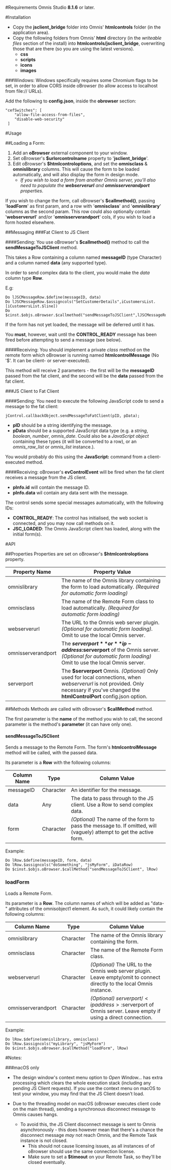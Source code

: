 #Requirements
Omnis Studio **8.1.6** or later.

#Installation

* Copy the **jsclient_bridge** folder into Omnis' **htmlcontrols** folder (in the application area).
* Copy the following folders from Omnis' **html** directory (in the _writeable files_ section of the install) into 
**htmlcontrols/jsclient_bridge**, overwriting those that are there (so you are using the latest versions).
    * **css**
    * **scripts**
    * **icons**
    * **images** 


###Windows:
Windows specifically requires some Chromium flags to be set, in order to allow CORS inside oBrowser
(to allow access to localhost from file:// URLs).

Add the following to **config.json**, inside the **obrowser** section:

    "cefSwitches": [
        "allow-file-access-from-files",
        "disable-web-security"
     ]
 

#Usage

##Loading a Form:

1) Add an **oBrowser** external component to your window.
2) Set oBrowser's **$urlorcontrolname** property to '**jsclient_bridge**'.
3) Edit oBrowser's **$htmlcontroloptions**, and set the **omnisclass** & **omnislibrary** columns.
This will cause the form to be loaded automatically, and will also display the form in design mode.
    * _If you wish to load a form from another Omnis server, you'll also need to populate the **webserverurl** and **omnisserverandport** properties._

If you wish to change the form, call oBrowser's **$callmethod()**, passing '**loadForm**' as first param, and a row with
'**omnisclass**' and '**omnislibrary**' columns as the second param.
This row could also optionally contain '**webserverurl**'  and/or '**omnisserverandport**' cols, if you wish to load a form
hosted elsewhere.

##Messaging
###Fat Client to JS Client

####Sending:
You use oBrowser's **$callmethod()** method to call the **sendMessageToJSClient** method.

This takes a Row containing a column named **messageID** (type Character) and a column named **data** (any supported type).

In order to send complex data to the client, you would make the _data_ column type **Row**.

E.g:

    Do lJSCMessageRow.$define(messageID, data)
    Do lJSCMessageRow.$assigncols("SetCustomerDetails",iCustomersList.[iCustomersList.$line])
    Do $cinst.$objs.oBrowser.$callmethod("sendMessageToJSClient",lJSCMessageRow)
    
If the form has not yet loaded, the message will be deferred until it has.

You **must**, however, wait until the **CONTROL_READY** message has been fired before attempting to send a message (see below).


####Receiving:
You should implement a private _class_ method on the remote form which oBrowser is running named **htmlcontrolMessage** 
(No '$'. It can be client- or server-executed).

This method will receive 2 parameters - the first will be the **messageID** passed from the fat client, and the second 
will be the **data** passed from the fat client.


###JS Client to Fat Client

####Sending:
You need to execute the following JavaScript code to send a message to the fat client:
    
    jControl.callbackObject.sendMessageToFatClient(pID, pData);
    
* **pID** should be a string identifying the message.
* **pData** should be a supported JavaScript data type (e.g. a _string_, _boolean_, _number_, _omnis_date_. 
Could also be a _JavaScript object_ containing these types (it will be converted to a row), or an _omnis_raw_list_ or _omnis_list_ instance.).

You would probably do this using the **JavaScript:** command from a client-executed method.


####Receiving:
oBrowser's **evControlEvent** will be fired when the fat client receives a message from the JS client.

* **pInfo.id** will contain the message ID.
* **pInfo.data** wil contain any data sent with the message.

The control sends some special messages automatically, with the following IDs:

* **CONTROL_READY**: The control has initialised, the web socket is connected, and you may now call methods on it.
* **JSC_LOADED**: The Omnis JavaScript client has loaded, along with the initial form(s).

#API

##Properties
Properties are set on oBrowser's **$htmlcontroloptions** property.

Property Name | Property Value
------------- | --------------
omnislibrary  | The name of the Omnis library containing the form to load automatically. _(Required for automatic form loading)_
omnisclass    | The name of the Remote Form class to load automatically. _(Required for automatic form loading)_
webserverurl  | The URL to the Omnis web server plugin. _(Optional for automatic form loading)._ Omit to use the local Omnis server.
omnisserverandport  | The **$serverport** or **ip-address:$serverport** of the Omnis server. _(Optional for automatic form loading)_ Omit to use the local Omnis server.
serverport  | The **$serverport** Omnis. _(Optional)_ Only used for local connections, when _webserverurl_ is not provided. Only necessary if you've changed the **htmlControlPort** config.json option.

##Methods
Methods are called with oBrowser's **$callMethod** method.

The first parameter is the **name** of the method you wish to call, the second parameter is the method's **parameter** (it can have only one).

#### sendMessageToJSClient
Sends a message to the Remote Form. The form's **htmlcontrolMessage** method will be called, with the passed data.

Its parameter is a **Row** with the following columns:

Column Name | Type       | Column Value
----------- | -----------| ---------------------
messageID   | Character  | An identifier for the message.
data        | Any        | The data to pass through to the JS client. Use a Row to send complex data.
form        | Character  | _(Optional)_ The name of the form to pass the message to. If omitted, will (vaguely) attempt to get the active form.

Example:

    Do lRow.$define(messageID, form, data)
    Do lRow.$assigncols("doSomething", "jsMyForm", iDataRow)
    Do $cinst.$objs.oBrowser.$callMethod("sendMessageToJSClient", lRow)

### loadForm
Loads a Remote Form.

Its parameter is a **Row**. The column names of which will be added as "data-<colname>" attributes of the omnisobject1 element.
As such, it could likely contain the following columns:

Column Name | Type       | Column Value
----------- | -----------| ---------------------
omnislibrary| Character  | The name of the Omnis library containing the form.
omnisclass  | Character  | The name of the Remote Form class.
webserverurl| Character  | _(Optional)_ The URL to the Omnis web server plugin. Leave empty/omit to connect directly to the local Omnis instance.
omnisserverandport| Character | _(Optional)_ $serverport/<ipaddress>:$serverport of Omnis server. Leave empty if using a direct connection.

Example:

    Do lRow.$define(omnislibrary, omnisclass)
    Do lRow.$assigncols("myLibrary", "jsMyForm")
    Do $cinst.$objs.oBrowser.$callMethod("loadForm", lRow)
    
    
#Notes:

###macOS only
* The design window's context menu option to _Open Window..._ has extra processing which clears the whole execution stack (including any pending JS Client requests).
If you use the context menu on macOS to test your window, you may find that the JS Client doesn't load.

* Due to the threading model on macOS (oBrowser executes client code on the main thread), sending a synchronous disconnect message to Omnis causes hangs.
    
    * To avoid this, the JS Client disconnect message is sent to Omnis asynchronously - this does however mean that there's a chance the disconnect message _may_ not reach Omnis, and the Remote Task instance is not closed.
        * This should not cause licensing issues, as all instances of of oBrowser should use the same connection license.
        * Make sure to set a **$timeout** on your Remote Task, so they'll be closed eventually. 